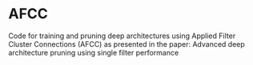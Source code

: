 # AFCC
Code for training and pruning deep architectures using Applied Filter Cluster Connections (AFCC) as presented in the paper: Advanced deep architecture pruning using single filter performance
